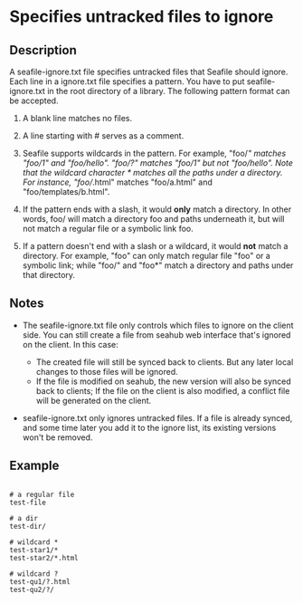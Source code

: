 # Specifies untracked files to ignore

## Description
A seafile-ignore.txt file specifies untracked files that Seafile should ignore.  Each line in a ignore.txt file specifies a pattern. You have to put seafile-ignore.txt in the root directory of a library. The following pattern format can be accepted.

1. A blank line matches no files.

1. A line starting with # serves as a comment.

1. Seafile supports wildcards in the pattern.  For example, "foo/*" matches "foo/1" and "foo/hello".  "foo/?" matches "foo/1" but not "foo/hello". Note that the wildcard character * matches all the paths under a directory. For instance, "foo/*.html" matches "foo/a.html" and "foo/templates/b.html".

1. If the pattern ends with a slash, it would **only** match a directory.  In other words, foo/ will match a directory foo and paths underneath it, but will not match a regular file or a symbolic link foo.

1. If a pattern doesn't end with a slash or a wildcard, it would **not** match a directory. For example, "foo" can only match regular file "foo" or a symbolic link; while "foo/" and "foo*" match a directory and paths under that directory.

## Notes
* The seafile-ignore.txt file only controls which files to ignore on the client side. You can still create a file from seahub web interface that's ignored on the client. In this case:
    - The created file will still be synced back to clients. But any later local changes to those files            will be ignored.
    - If the file is modified on seahub, the new version will also be synced back to clients; If the file on the client is also modified, a conflict file will be generated on the client.

* seafile-ignore.txt only ignores untracked files. If a file is already synced, and some time later you add it to the ignore list, its existing versions won't be removed.

## Example
```# This is an example of Seafile ignore.txt file

# a regular file
test-file

# a dir
test-dir/

# wildcard *
test-star1/*
test-star2/*.html

# wildcard ?
test-qu1/?.html
test-qu2/?/
```